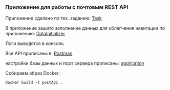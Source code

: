 ### Приложение для работы с почтовым REST API

Приложение сделано по тех. заданию:
[Task](./Task.md)

В приложение зашито заполнение данных для облегчения 
навигации по приложению:
[DataInitializer](./src/main/java/com/example/fabric/DataInitializer.java)

Логи выводятся в консоль

Все API прописаны в:
[Postman](./Postman.md)

настройки базы данных и порт сервера прописаны:
[application](./src/main/resources/application.yaml)

Собираем образ Docker:
~~~docker
docker build -t postApi .
~~~
